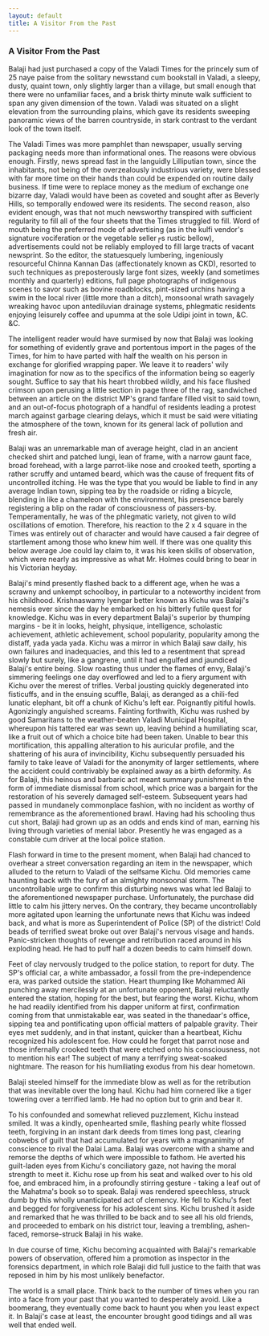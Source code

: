 ```yaml
---
layout: default
title: A Visitor From the Past
---
```


### A Visitor From the Past

Balaji had just purchased a copy of the Valadi Times for the princely sum of 25 naye paise from the solitary newsstand cum bookstall in Valadi, a sleepy, dusty, quaint town, only slightly larger than a village, but small enough that there were no unfamiliar faces, and a brisk thirty minute walk sufficient to span any given dimension of the town. Valadi was situated on a slight elevation from the surrounding plains, which gave its residents sweeping panoramic views of the barren countryside, in stark contrast to the verdant look of the town itself.
	
The Valadi Times was more pamphlet than newspaper, usually serving packaging needs more than informational ones. The reasons were obvious enough. Firstly, news spread fast in the languidly Lilliputian town, since the inhabitants, not being of the overzealously industrious variety, were blessed with far more time on their hands than could be expended on routine daily business. If time were to replace money as the medium of exchange one bizarre day, Valadi would have been as coveted and sought after as Beverly Hills, so temporally endowed were its residents. The second reason, also evident enough, was that not much newsworthy transpired with sufficient regularity to fill all of the four sheets that the Times struggled to fill. Word of mouth being the preferred mode of advertising (as in the kulfi vendor's signature vociferation or the vegetable seller╒s rustic bellow), advertisements could not be reliably employed to fill large tracts of vacant newsprint. So the editor, the statuesquely lumbering,  ingeniously resourceful Chinna Kannan Das (affectionately known as CKD), resorted to such techniques as preposterously large font sizes, weekly (and sometimes monthly and quarterly) editions, full page photographs of indigenous scenes to savor such as bovine roadblocks, pint-sized urchins having a swim in the local river (little more than a ditch), monsoonal wrath savagely wreaking havoc upon antediluvian drainage systems, phlegmatic residents enjoying leisurely coffee and upumma at the sole Udipi joint in town, &C. &C.

The intelligent reader would have surmised by now that Balaji was looking for something of evidently grave and portentous import in the pages of the Times, for him to have parted with half the wealth on his person in exchange for glorified wrapping paper. We leave it to readers' wily imagination for now as to the specifics of the information being so eagerly sought. Suffice to say that his heart throbbed wildly, and his face flushed crimson upon perusing a little section in page three of the rag, sandwiched between an article on the district MP's grand fanfare filled visit to said town, and an out-of-focus photograph of a handful of residents leading a protest march against garbage clearing delays, which it must be said were vitiating the atmosphere of the town, known for its general lack of pollution and fresh air.

Balaji was an unremarkable man of average height, clad in an ancient checked shirt and patched lungi, lean of frame, with a narrow gaunt face, broad forehead, with a large parrot-like nose and crooked teeth, sporting a rather scruffy and untamed beard, which was the cause of frequent fits of uncontrolled itching. He was the type that you would be liable to find in any average Indian town, sipping tea by the roadside or riding a bicycle, blending in like a chameleon with the environment, his presence barely registering a blip on the radar of consciousness of passers-by. Temperamentally, he was of the phlegmatic variety, not given to wild oscillations of emotion. Therefore, his reaction to the 2 x 4 square in the Times was entirely out of character and would have caused a fair degree of startlement among those who knew him well. If there was one quality this below average Joe could lay claim to, it was his keen skills of observation, which were nearly as impressive as what Mr. Holmes could bring to bear in his Victorian heyday. 

Balaji's mind presently flashed back to a different age, when he was a scrawny and unkempt schoolboy, in particular to a noteworthy incident from his childhood. Krishnaswamy Iyengar better known as Kichu was Balaji's nemesis ever since the day he embarked on his bitterly futile quest for knowledge. Kichu was in every department Balaji's superior by thumping margins - be it in looks, height, physique, intelligence, scholastic achievement, athletic achievement, school popularity, popularity among the distaff, yada yada yada. Kichu was a mirror in which Balaji saw daily, his own failures and inadequacies, and this led to a resentment that spread slowly but surely, like a gangrene, until it had engulfed and jaundiced Balaji's entire being. Slow roasting thus under the flames of envy, Balaji's simmering feelings one day overflowed and led to a fiery argument with Kichu over the merest of trifles. Verbal jousting quickly degenerated into fisticuffs, and in the ensuing scuffle, Balaji, as deranged as a chili-fed lunatic elephant, bit off a chunk of Kichu's left ear. Poignantly pitiful howls. Agonizingly anguished screams. Fainting forthwith,  Kichu was rushed by good Samaritans to the weather-beaten Valadi Municipal Hospital, whereupon his tattered ear was sewn up, leaving behind a humiliating scar, like a fruit out of which a choice bite had been taken. Unable to bear this mortification, this appalling alteration to his auricular profile, and the shattering of his aura of invincibility, Kichu subsequently persuaded his family to take leave of  Valadi for the anonymity of larger settlements, where the accident could contrivably be explained away as a birth deformity. As for Balaji, this heinous and barbaric act meant summary punishment in the form of immediate dismissal from school, which price was a bargain for the restoration of his severely damaged self-esteem. Subsequent years had passed in mundanely commonplace fashion, with no incident as worthy of remembrance as the aforementioned brawl. Having had his schooling thus cut short, Balaji had grown up as an odds and ends kind of man, earning his living through varieties of menial labor. Presently he was engaged as a constable cum driver at the local police station.

Flash forward in time to the present moment, when Balaji had chanced to overhear a street conversation regarding an item in the newspaper, which alluded to the return to Valadi of the selfsame Kichu. Old memories came haunting back with the fury of an almighty monsoonal storm. The uncontrollable urge to confirm this disturbing news was what led Balaji to the aforementioned newspaper purchase. Unfortunately, the purchase did little to calm his jittery nerves. On the contrary, they became uncontrollably more agitated upon learning the unfortunate news that Kichu was indeed back, and what is more as Superintendent of Police (SP) of the district! Cold beads of terrified sweat broke out over Balaji's nervous visage and hands. Panic-stricken thoughts of revenge and retribution raced around in his exploding head. He had to puff half a dozen beedis to calm himself down.

Feet of clay nervously trudged to the police station, to report for duty. The SP's official car, a white ambassador, a fossil from the pre-independence era, was parked outside the station. Heart thumping like Mohammed Ali punching away mercilessly at an unfortunate opponent, Balaji reluctantly entered the station, hoping for the best, but fearing the worst. Kichu, whom he had readily identified from his dapper uniform at first, confirmation coming from that unmistakable ear, was seated in the thanedaar's office, sipping tea and pontificating upon official matters of palpable gravity. Their eyes met suddenly, and in that instant, quicker than a heartbeat, Kichu recognized his adolescent foe. How could he forget that parrot nose and those infernally crooked teeth that were etched onto his consciousness, not to mention his ear! The subject of many a terrifying sweat-soaked nightmare. The reason for his humiliating exodus from his dear hometown. 

Balaji steeled himself for the immediate blow as well as for the retribution that was inevitable over the long haul. Kichu had him cornered like a tiger towering over a terrified lamb. He had no option but to grin and bear it. 

To his confounded and somewhat relieved puzzlement, Kichu instead smiled. It was a kindly, openhearted smile, flashing pearly white flossed teeth, forgiving in an instant dark deeds from times long past, clearing cobwebs of guilt that had accumulated for years with a magnanimity of conscience to rival the Dalai Lama. Balaji was overcome with a shame and remorse the depths of which were impossible to fathom. He averted his guilt-laden eyes from Kichu's conciliatory gaze, not having the moral strength to meet it. Kichu rose up from his seat and walked over to his old foe, and embraced him, in a profoundly stirring gesture - taking a leaf out of the Mahatma's book so to speak. Balaji was rendered speechless, struck dumb by this wholly unanticipated act of clemency. He fell to Kichu's feet and begged for forgiveness for his adolescent sins. Kichu brushed it aside and remarked that he was thrilled to be back and to see all his old friends, and proceeded to embark on his district tour, leaving a trembling, ashen-faced, remorse-struck Balaji in his wake.

In due course of time, Kichu becoming acquainted with Balaji's remarkable powers of observation, offered him a promotion as inspector in the forensics department, in which role Balaji did full justice to the faith that was reposed in him by his most unlikely benefactor. 

The world is a small place. Think back to the number of times when you ran into a face from your past that you wanted to desperately avoid. Like a boomerang, they eventually come back to haunt you when you least expect it. In Balaji's case at least, the encounter brought good tidings and all was well that ended well.


